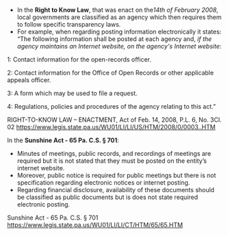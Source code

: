 *	In the **Right to Know Law**, that was enact on the*14th of February 2008*, local governments are classified as an agency which then requires them to follow specific transparency laws. 
*	For example, when regarding posting information electronically it states:
“The following information shall be posted at each agency and, *if the agency maintains an Internet website, on the agency's Internet website*:

1:  Contact information for the open-records officer.

2:  Contact information for the Office of Open Records or other applicable appeals officer.

3:  A form which may be used to file a request.

4: Regulations, policies and procedures of the agency relating to this act.”

RIGHT-TO-KNOW LAW – ENACTMENT, Act of Feb. 14, 2008, P.L. 6, No. 3Cl. 02 https://www.legis.state.pa.us/WU01/LI/LI/US/HTM/2008/0/0003..HTM

In the **Sunshine Act - 65 Pa. C.S. § 701**:
*	Minutes of meetings, public records, and recordings of meetings are required but it is not stated that they must be posted on the entity’s internet website.  
*	Moreover, public notice is required for public meetings but there is not specification regarding electronic notices or internet posting. 
*	Regarding financial disclosure, availability of these documents should be classified as public documents but is does not state required electronic posting. 

Sunshine Act - 65 Pa. C.S. § 701 https://www.legis.state.pa.us/WU01/LI/LI/CT/HTM/65/65.HTM
